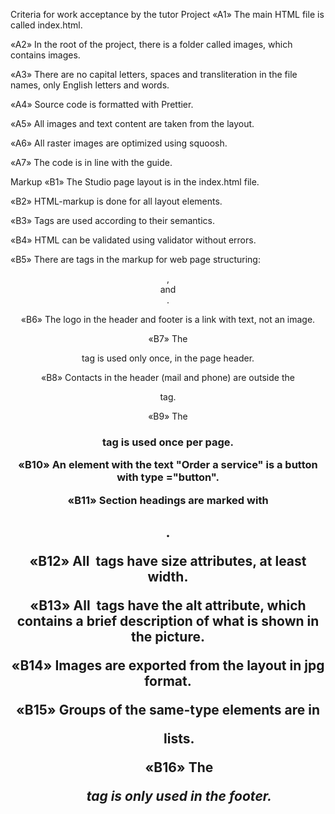 Criteria for work acceptance by the tutor
Project
«A1» The main HTML file is called index.html.

«A2» In the root of the project, there is a folder called images, which contains images.

«A3» There are no capital letters, spaces and transliteration in the file names, only English letters and words.

«A4» Source code is formatted with Prettier.

«A5» All images and text content are taken from the layout.

«A6» All raster images are optimized using squoosh.

«A7» The code is in line with the guide.

Markup
«B1» The Studio page layout is in the index.html file.

«B2» HTML-markup is done for all layout elements.

«B3» Tags are used according to their semantics.

«B4» HTML can be validated using validator without errors.

«B5» There are tags in the markup for web page structuring: <header>, <main> and <footer>.

«B6» The logo in the header and footer is a link with text, not an image.

«B7» The <nav> tag is used only once, in the page header.

«B8» Contacts in the header (mail and phone) are outside the <nav> tag.

«B9» The <h1> tag is used once per page.

«B10» An element with the text "Order a service" is a button with type ="button".

«B11» Section headings are marked with <h2>.

«B12» All <img> tags have size attributes, at least width.

«B13» All <img> tags have the alt attribute, which contains a brief description of what is shown in the picture.

«B14» Images are exported from the layout in jpg format.

«B15» Groups of the same-type elements are in <ul> lists.

«B16» The <address> tag is only used in the footer.
